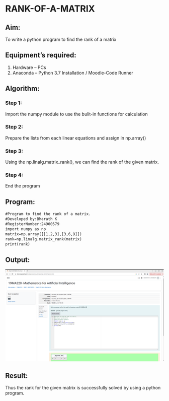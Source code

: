 # RANK-OF-A-MATRIX
## Aim:
To write a python program to find the rank of a matrix
## Equipment’s required:
1. 	Hardware – PCs
2. 	Anaconda – Python 3.7 Installation / Moodle-Code Runner
## Algorithm:
### Step 1:
Import the numpy module to use the bulit-in functions for calculation 
### Step 2: 
Prepare the lists from each linear equations and assign in np.array()
### Step 3: 
Using the np.linalg.matrix_rank(), we can find the rank of the given matrix.
### Step 4: 
End the program
## Program:
```
#Program to find the rank of a matrix.
#Developed by:Bharath K 
#RegisterNumber:24900579
import numpy as np
matrix=np.array([[1,2,3],[3,6,9]])
rank=np.linalg.matrix_rank(matrix)
print(rank)
```
## Output:
![output](output.png)
## Result:
Thus the rank for the given matrix is successfully solved by  using a python program.

